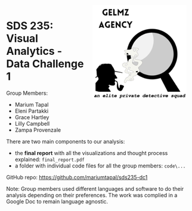 
<!-- README.md is generated from README.Rmd. Please edit that file -->

<img src='logo.png' align="right" height="250" hspace="20px"/>

# SDS 235: Visual Analytics - Data Challenge 1

Group Members:

-   Marium Tapal
-   Eleni Partakki
-   Grace Hartley
-   Lilly Campbell
-   Zampa Provenzale

There are two main components to our analysis:

-   the **final report** with all the visualizations and thought process
    explained: `final_report.pdf`
-   a folder with individual code files for all the group members:
    `code\...`

GitHub repo: <https://github.com/mariumtapal/sds235-dc1>

Note: Group members used different languages and software to do their
analysis depending on their preferences. The work was complied in a
Google Doc to remain language agnostic.
